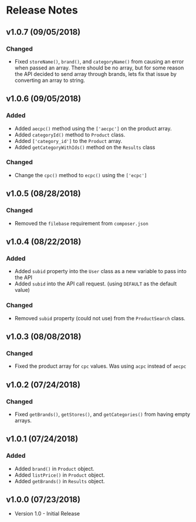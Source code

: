 # Release Notes


## v1.0.7 (09/05/2018)

### Changed
* Fixed `storeName()`, `brand()`, and `categoryName()` from causing an error when passed an array. There should be no array, but for some reason the API decided to send array through brands, lets fix that issue by converting an array to string.


## v1.0.6 (09/05/2018)

### Added
* Added `aecpc()` method using the `['aecpc']` on the product array.
* Added `categoryId()` method to `Product` class.
* Added `['category_id']` to the `Product` array.
* Added `getCategoryWithIds()` method on the `Results` class

### Changed
* Change the `cpc()` method to `ecpc()` using the `['ecpc']`


## v1.0.5 (08/28/2018)

### Changed
* Removed the `filebase` requirement from `composer.json`


## v1.0.4 (08/22/2018)

### Added
* Added `subid` property into the `User` class as a new variable to pass into the API
* Added `subid` into the API call request. (using `DEFAULT` as the default value)

### Changed
* Removed `subid` property (could not use) from the `ProductSearch` class.


## v1.0.3 (08/08/2018)

### Changed
* Fixed the product array for `cpc` values. Was using `acpc` instead of `aecpc`


## v1.0.2 (07/24/2018)

### Changed
* Fixed `getBrands()`, `getStores()`, and `getCategories()` from having empty arrays.


## v1.0.1 (07/24/2018)

### Added
* Added `brand()` in `Product` object.
* Added `listPrice()` in `Product` object.
* Added `getBrands()` in `Results` object.


## v1.0.0 (07/23/2018)
* Version 1.0 - Initial Release

